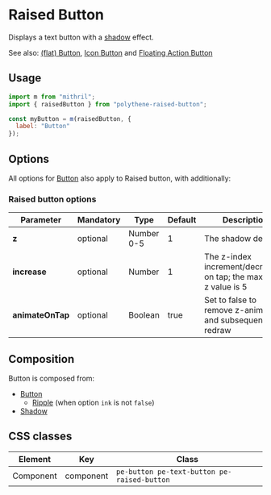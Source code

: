 # Raised Button

Displays a text button with a [shadow](#shadow) effect.

See also: [(flat) Button](#button), [Icon Button](#icon-button) and [Floating Action Button](#fab)



## Usage

~~~javascript
import m from "mithril";
import { raisedButton } from "polythene-raised-button";

const myButton = m(raisedButton, {
  label: "Button"
});
~~~



## Options

All options for [Button](#button) also apply to Raised button, with additionally:

### Raised button options

| **Parameter**    |  **Mandatory** | **Type**   | **Default** | **Description** |
| ---------------- | -------------- | ---------- | ----------- | --------------- |
| **z**            | optional       | Number 0-5 | 1           | The shadow depth |
| **increase**     | optional       | Number     | 1           | The z-index increment/decrement on tap; the maximum z value is 5 |
| **animateOnTap** | optional       | Boolean    | true        | Set to false to remove z-animation and subsequent redraw |



## Composition

Button is composed from:

* [Button](#button)
  * [Ripple](#ripple) (when option `ink` is not `false`)
* [Shadow](#shadow) 



## CSS classes

| **Element**    | **Key**     |  **Class** |
| -------------- | ----------- | --------------- |
| Component      | component   | `pe-button pe-text-button pe-raised-button` |


